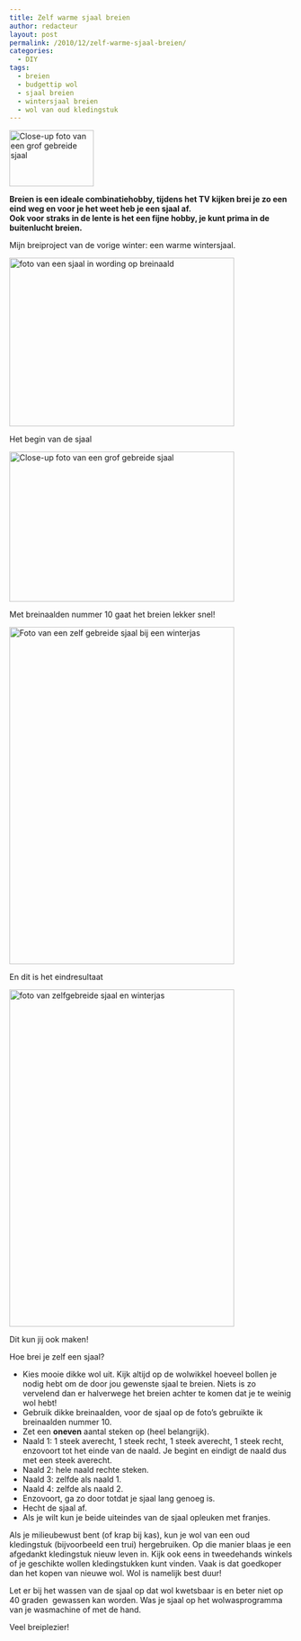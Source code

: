 ```yaml
---
title: Zelf warme sjaal breien
author: redacteur
layout: post
permalink: /2010/12/zelf-warme-sjaal-breien/
categories:
  - DIY
tags:
  - breien
  - budgettip wol
  - sjaal breien
  - wintersjaal breien
  - wol van oud kledingstuk
---
```

<img class="size-thumbnail wp-image-1031 alignleft" title="De sjaal in close-up" src="http://www.schildertuin.nl/wordpress/wp-content/uploads/2010/12/sjaal2-150x100.jpg" alt="Close-up foto van een grof gebreide sjaal" width="150" height="100" />

**Breien is een ideale combinatiehobby, tijdens het TV kijken brei je zo een eind weg en voor je het weet heb je een sjaal af.**  
**Ook voor straks in de lente is het een fijne hobby, je kunt prima in de buitenlucht breien.**

Mijn breiproject van de vorige winter: een warme wintersjaal.

<div id="attachment_1030" style="width: 410px" class="wp-caption aligncenter">
  <img class="size-full wp-image-1030 " title="opzet van de sjaal" src="http://www.schildertuin.nl/wordpress/wp-content/uploads/2010/12/sjaal1.jpg" alt="foto van een sjaal in wording op breinaald" width="400" height="300" />
  
  <p class="wp-caption-text">
    Het begin van de sjaal
  </p>
</div>

<div id="attachment_1031" style="width: 410px" class="wp-caption aligncenter">
  <img class="size-full wp-image-1031" title="De sjaal in close-up" src="http://www.schildertuin.nl/wordpress/wp-content/uploads/2010/12/sjaal2.jpg" alt="Close-up foto van een grof gebreide sjaal" width="400" height="267" />
  
  <p class="wp-caption-text">
    Met breinaalden nummer 10 gaat het breien lekker snel!
  </p>
</div>

<div id="attachment_1032" style="width: 410px" class="wp-caption aligncenter">
  <img class="size-full wp-image-1032" title="De sjaal is af, lekker voor in de winter!" src="http://www.schildertuin.nl/wordpress/wp-content/uploads/2010/12/sjaal3.jpg" alt="Foto van een zelf gebreide sjaal bij een winterjas" width="400" height="600" />
  
  <p class="wp-caption-text">
    En dit is het eindresultaat
  </p>
</div>

<div id="attachment_1033" style="width: 410px" class="wp-caption aligncenter">
  <img class="size-full wp-image-1033" title="de sjaal samen met mijn winterjas" src="http://www.schildertuin.nl/wordpress/wp-content/uploads/2010/12/sjaal4.jpg" alt="foto van zelfgebreide sjaal en winterjas" width="400" height="600" />
  
  <p class="wp-caption-text">
    Dit kun jij ook maken!
  </p>
</div>

Hoe brei je zelf een sjaal?

  * Kies mooie dikke wol uit. Kijk altijd op de wolwikkel hoeveel bollen je nodig hebt om de door jou gewenste sjaal te breien. Niets is zo vervelend dan er halverwege het breien achter te komen dat je te weinig wol hebt!
  * Gebruik dikke breinaalden, voor de sjaal op de foto&#8217;s gebruikte ik breinaalden nummer 10.
  * Zet een **oneven** aantal steken op (heel belangrijk).
  * Naald 1: 1 steek averecht, 1 steek recht, 1 steek averecht, 1 steek recht, enzovoort tot het einde van de naald. Je begint en eindigt de naald dus met een steek averecht.
  * Naald 2: hele naald rechte steken.
  * Naald 3: zelfde als naald 1.
  * Naald 4: zelfde als naald 2.
  * Enzovoort, ga zo door totdat je sjaal lang genoeg is.
  * Hecht de sjaal af.
  * Als je wilt kun je beide uiteindes van de sjaal opleuken met franjes.

Als je milieubewust bent (of krap bij kas), kun je wol van een oud kledingstuk (bijvoorbeeld een trui) hergebruiken. Op die manier blaas je een afgedankt kledingstuk nieuw leven in. Kijk ook eens in tweedehands winkels of je geschikte wollen kledingstukken kunt vinden. Vaak is dat goedkoper dan het kopen van nieuwe wol. Wol is namelijk best duur!

Let er bij het wassen van de sjaal op dat wol kwetsbaar is en beter niet op 40 graden  gewassen kan worden. Was je sjaal op het wolwasprogramma van je wasmachine of met de hand.

Veel breiplezier!

&nbsp;